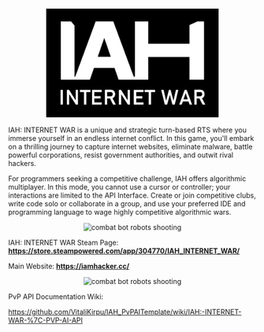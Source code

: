 <p align="center">  <img src="iah_logo.png" width="350" title="IAH: INTERNET WAR logo"/> </p>

IAH: INTERNET WAR is a unique and strategic turn-based RTS where you immerse yourself in an endless internet conflict. In this game, you'll embark on a thrilling journey to capture internet websites, eliminate malware, battle powerful corporations, resist government authorities, and outwit rival hackers.

For programmers seeking a competitive challenge, IAH offers algorithmic multiplayer. In this mode, you cannot use a cursor or controller; your interactions are limited to the API Interface. Create or join competitive clubs, write code solo or collaborate in a group, and use your preferred IDE and programming language to wage highly competitive algorithmic wars.

<p align="center"><img src="GIF_1.gif" title="combat bot robots shooting"/> </p>

IAH: INTERNET WAR Steam Page: **https://store.steampowered.com/app/304770/IAH_INTERNET_WAR/**

Main Website: **https://iamhacker.cc/**

<p align="center"><img src="GIF_2.gif" title="combat bot robots shooting"/> </p>

PvP API Documentation Wiki:

https://github.com/VitaliKirpu/IAH_PvPAITemplate/wiki/IAH:-INTERNET-WAR-%7C-PVP-AI-API

